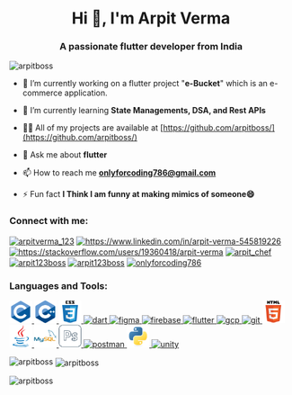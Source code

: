 <h1 align="center">Hi 👋, I'm Arpit Verma</h1>
<h3 align="center">A passionate flutter developer from India</h3>

<p align="left"> <img src="https://komarev.com/ghpvc/?username=arpitboss&label=Profile%20views&color=0e75b6&style=flat" alt="arpitboss" /> </p>

- 🔭 I’m currently working on a flutter project "**e-Bucket**" which is an e-commerce application.

- 🌱 I’m currently learning **State Managements, DSA, and Rest APIs**

- 👨‍💻 All of my projects are available at [https://github.com/arpitboss/](https://github.com/arpitboss/)

- 💬 Ask me about **flutter**

- 📫 How to reach me **onlyforcoding786@gmail.com**

- ⚡ Fun fact **I Think I am funny at making mimics of someone😄**

<h3 align="left">Connect with me:</h3>
<p align="left">
<a href="https://twitter.com/arpitverma_123" target="blank"><img align="center" src="https://raw.githubusercontent.com/rahuldkjain/github-profile-readme-generator/master/src/images/icons/Social/twitter.svg" alt="arpitverma_123" height="30" width="40" /></a>
<a href="https://linkedin.com/in/https://www.linkedin.com/in/arpit-verma-545819226" target="blank"><img align="center" src="https://raw.githubusercontent.com/rahuldkjain/github-profile-readme-generator/master/src/images/icons/Social/linked-in-alt.svg" alt="https://www.linkedin.com/in/arpit-verma-545819226" height="30" width="40" /></a>
<a href="https://stackoverflow.com/users/https://stackoverflow.com/users/19360418/arpit-verma" target="blank"><img align="center" src="https://raw.githubusercontent.com/rahuldkjain/github-profile-readme-generator/master/src/images/icons/Social/stack-overflow.svg" alt="https://stackoverflow.com/users/19360418/arpit-verma" height="30" width="40" /></a>
<a href="[https://www.codechef.com/users/epic_games](https://www.codechef.com/users/epic_games)" target="blank"><img align="center" src="https://cdn.jsdelivr.net/npm/simple-icons@3.1.0/icons/codechef.svg" alt="arpit_chef" height="30" width="40" /></a>
<a href="https://codeforces.com/profile/arpit123boss" target="blank"><img align="center" src="https://raw.githubusercontent.com/rahuldkjain/github-profile-readme-generator/master/src/images/icons/Social/codeforces.svg" alt="arpit123boss" height="30" width="40" /></a>
<a href="https://www.leetcode.com/arpit123boss" target="blank"><img align="center" src="https://raw.githubusercontent.com/rahuldkjain/github-profile-readme-generator/master/src/images/icons/Social/leet-code.svg" alt="arpit123boss" height="30" width="40" /></a>
<a href="https://auth.geeksforgeeks.org/user/onlyforcoding786" target="blank"><img align="center" src="https://raw.githubusercontent.com/rahuldkjain/github-profile-readme-generator/master/src/images/icons/Social/geeks-for-geeks.svg" alt="onlyforcoding786" height="30" width="40" /></a>
</p>

<h3 align="left">Languages and Tools:</h3>
<p align="left"> <a href="https://www.cprogramming.com/" target="_blank" rel="noreferrer"> <img src="https://raw.githubusercontent.com/devicons/devicon/master/icons/c/c-original.svg" alt="c" width="40" height="40"/> </a> <a href="https://www.w3schools.com/cpp/" target="_blank" rel="noreferrer"> <img src="https://raw.githubusercontent.com/devicons/devicon/master/icons/cplusplus/cplusplus-original.svg" alt="cplusplus" width="40" height="40"/> </a> <a href="https://www.w3schools.com/css/" target="_blank" rel="noreferrer"> <img src="https://raw.githubusercontent.com/devicons/devicon/master/icons/css3/css3-original-wordmark.svg" alt="css3" width="40" height="40"/> </a> <a href="https://dart.dev" target="_blank" rel="noreferrer"> <img src="https://www.vectorlogo.zone/logos/dartlang/dartlang-icon.svg" alt="dart" width="40" height="40"/> </a> <a href="https://www.figma.com/" target="_blank" rel="noreferrer"> <img src="https://www.vectorlogo.zone/logos/figma/figma-icon.svg" alt="figma" width="40" height="40"/> </a> <a href="https://firebase.google.com/" target="_blank" rel="noreferrer"> <img src="https://www.vectorlogo.zone/logos/firebase/firebase-icon.svg" alt="firebase" width="40" height="40"/> </a> <a href="https://flutter.dev" target="_blank" rel="noreferrer"> <img src="https://www.vectorlogo.zone/logos/flutterio/flutterio-icon.svg" alt="flutter" width="40" height="40"/> </a> <a href="https://cloud.google.com" target="_blank" rel="noreferrer"> <img src="https://www.vectorlogo.zone/logos/google_cloud/google_cloud-icon.svg" alt="gcp" width="40" height="40"/> </a> <a href="https://git-scm.com/" target="_blank" rel="noreferrer"> <img src="https://www.vectorlogo.zone/logos/git-scm/git-scm-icon.svg" alt="git" width="40" height="40"/> </a> <a href="https://www.w3.org/html/" target="_blank" rel="noreferrer"> <img src="https://raw.githubusercontent.com/devicons/devicon/master/icons/html5/html5-original-wordmark.svg" alt="html5" width="40" height="40"/> </a> <a href="https://www.java.com" target="_blank" rel="noreferrer"> <img src="https://raw.githubusercontent.com/devicons/devicon/master/icons/java/java-original.svg" alt="java" width="40" height="40"/> </a> <a href="https://www.mysql.com/" target="_blank" rel="noreferrer"> <img src="https://raw.githubusercontent.com/devicons/devicon/master/icons/mysql/mysql-original-wordmark.svg" alt="mysql" width="40" height="40"/> </a> <a href="https://www.photoshop.com/en" target="_blank" rel="noreferrer"> <img src="https://raw.githubusercontent.com/devicons/devicon/master/icons/photoshop/photoshop-line.svg" alt="photoshop" width="40" height="40"/> </a> <a href="https://postman.com" target="_blank" rel="noreferrer"> <img src="https://www.vectorlogo.zone/logos/getpostman/getpostman-icon.svg" alt="postman" width="40" height="40"/> </a> <a href="https://www.python.org" target="_blank" rel="noreferrer"> <img src="https://raw.githubusercontent.com/devicons/devicon/master/icons/python/python-original.svg" alt="python" width="40" height="40"/> </a> <a href="https://unity.com/" target="_blank" rel="noreferrer"> <img src="https://www.vectorlogo.zone/logos/unity3d/unity3d-icon.svg" alt="unity" width="40" height="40"/> </a> </p>

<p><img align="left" src="https://github-readme-stats.vercel.app/api/top-langs?username=arpitboss&show_icons=true&locale=en&layout=compact" alt="arpitboss" /></p>

<p>&nbsp;<img align="center" src="https://github-readme-stats.vercel.app/api?username=arpitboss&show_icons=true&locale=en" alt="arpitboss" /></p>

<p><img align="center" src="https://github-readme-streak-stats.herokuapp.com/?user=arpitboss&" alt="arpitboss" /></p>
